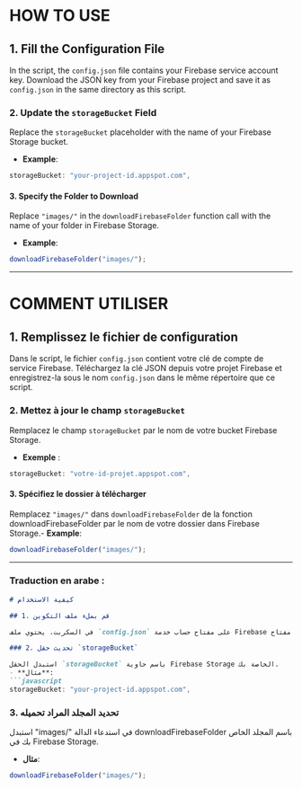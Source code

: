 # HOW TO USE

## 1. Fill the Configuration File

In the script, the `config.json` file contains your Firebase service account key. Download the JSON key from your Firebase project and save it as `config.json` in the same directory as this script.


### 2. Update the `storageBucket` Field

Replace the `storageBucket` placeholder with the name of your Firebase Storage bucket.  
- **Example**:  
```javascript
storageBucket: "your-project-id.appspot.com",
```

#### 3. Specify the Folder to Download

Replace `"images/"` in the `downloadFirebaseFolder` function call with the name of your folder in Firebase Storage.  
- **Example**:
```javascript
downloadFirebaseFolder("images/");
```

---

# COMMENT UTILISER

## 1. Remplissez le fichier de configuration

Dans le script, le fichier `config.json` contient votre clé de compte de service Firebase. Téléchargez la clé JSON depuis votre projet Firebase et enregistrez-la sous le nom `config.json` dans le même répertoire que ce script.

### 2. Mettez à jour le champ `storageBucket`

Remplacez le champ `storageBucket` par le nom de votre bucket Firebase Storage.  
- **Exemple** :  
```javascript
storageBucket: "votre-id-projet.appspot.com",
```
#### 3. Spécifiez le dossier à télécharger

Remplacez `"images/"` dans `downloadFirebaseFolder` de la fonction downloadFirebaseFolder par le nom de votre dossier dans Firebase Storage.- **Example**:
```javascript
downloadFirebaseFolder("images/");
```

---



### Traduction en arabe :

```markdown
# كيفية الاستخدام

## 1. قم بملء ملف التكوين

في السكربت، يحتوي ملف `config.json` على مفتاح حساب خدمة Firebase الخاص بك. قم بتنزيل مفتاح JSON من مشروع Firebase الخاص بك واحفظه باسم `config.json` في نفس المجلد مع هذا السكربت.

### 2. تحديث حقل `storageBucket`

استبدل الحقل `storageBucket` باسم حاوية Firebase Storage الخاصة بك.  
- **مثال**:  
```javascript
storageBucket: "your-project-id.appspot.com",
```
### 3. تحديد المجلد المراد تحميله
استبدل "images/" في استدعاء الدالة downloadFirebaseFolder باسم المجلد الخاص بك في Firebase Storage.

- **مثال**:  
```javascript
downloadFirebaseFolder("images/");
```
